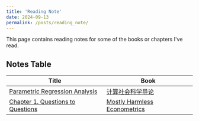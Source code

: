 ```yaml
---
title: 'Reading Note'
date: 2024-09-13
permalink: /posts/reading_note/
---
```


This page contains reading notes for some of the books or chapters I've read.

## Notes Table

|        Title         |         Book         |                 
| -------------------- | -------------------- |
| [Parametric Regression Analysis](http://leahxqing.github.io/posts/notes/2024-04-29-CS.md) | [计算社会科学导论](https://book.douban.com/subject/36603927/) |
| [Chapter 1. Questions to Questions](http://leahxqing.github.io/posts/notes/2023-09-24-hameless_01.md) | [Mostly Harmless Econometrics](https://www.mostlyharmlesseconometrics.com/) |

